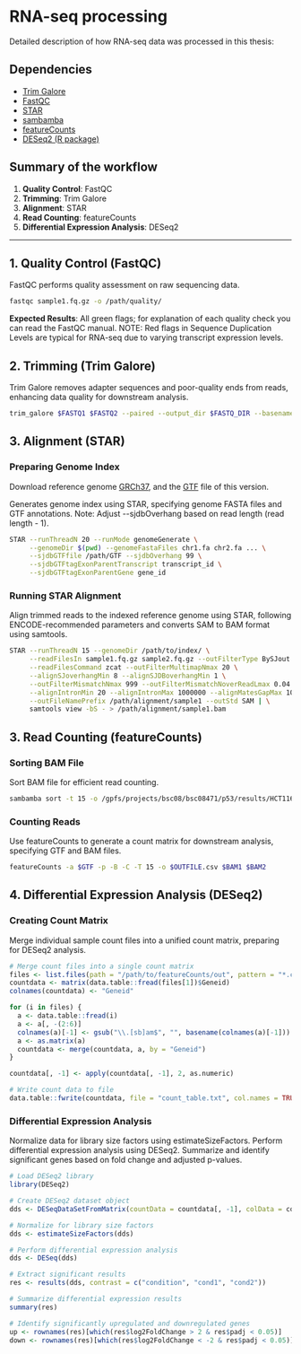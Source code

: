# RNA-seq processing

Detailed description of how RNA-seq data was processed in this thesis:

## Dependencies

* [Trim Galore](https://github.com/FelixKrueger/TrimGalore)
* [FastQC](https://www.bioinformatics.babraham.ac.uk/projects/fastqc/)
* [STAR](https://github.com/alexdobin/STAR/tree/master)
* [sambamba](https://github.com/biod/sambamba)
* [featureCounts](https://rnnh.github.io/bioinfo-notebook/docs/featureCounts.html)
* [DESeq2 (R package)](https://bioconductor.org/packages/release/bioc/html/DESeq2.html)

## Summary of the workflow

1. **Quality Control**: FastQC
2. **Trimming**: Trim Galore
3. **Alignment**: STAR
4. **Read Counting**: featureCounts
5. **Differential Expression Analysis**: DESeq2

---

## 1. Quality Control (FastQC)
FastQC performs quality assessment on raw sequencing data.

```bash
fastqc sample1.fq.gz -o /path/quality/
```
**Expected Results**: All green flags; for explanation of each quality check you can read the FastQC manual. NOTE: Red flags in Sequence Duplication Levels are typical for RNA-seq due to varying transcript expression levels.

## 2. Trimming (Trim Galore)
Trim Galore removes adapter sequences and poor-quality ends from reads, enhancing data quality for downstream analysis.

```bash
trim_galore $FASTQ1 $FASTQ2 --paired --output_dir $FASTQ_DIR --basename $NAME -a $ADAPTERS -A $ADAPTERS --fastqc_args '--outdir $OUTDIR/quality' --cores $THREADS
```
## 3. Alignment (STAR)

### Preparing Genome Index
Download reference genome [GRCh37](https://ftp.ensembl.org/pub/grch37/current/fasta/homo_sapiens/dna/), and  the [GTF](http://ftp.ensembl.org/pub/grch37/current/gtf/homo_sapiens/) file of this version.

Generates genome index using STAR, specifying genome FASTA files and GTF annotations.
Note: Adjust --sjdbOverhang based on read length (read length - 1).

```bash
STAR --runThreadN 20 --runMode genomeGenerate \
     --genomeDir $(pwd) --genomeFastaFiles chr1.fa chr2.fa ... \
     --sjdbGTFfile /path/GTF --sjdbOverhang 99 \
     --sjdbGTFtagExonParentTranscript transcript_id \
     --sjdbGTFtagExonParentGene gene_id
```

### Running STAR Alignment
Align trimmed reads to the indexed reference genome using STAR, following ENCODE-recommended parameters and converts SAM to BAM format using samtools.

```bash
STAR --runThreadN 15 --genomeDir /path/to/index/ \
     --readFilesIn sample1.fq.gz sample2.fq.gz --outFilterType BySJout \
     --readFilesCommand zcat --outFilterMultimapNmax 20 \
     --alignSJoverhangMin 8 --alignSJDBoverhangMin 1 \
     --outFilterMismatchNmax 999 --outFilterMismatchNoverReadLmax 0.04 \
     --alignIntronMin 20 --alignIntronMax 1000000 --alignMatesGapMax 1000000 \
     --outFileNamePrefix /path/alignment/sample1 --outStd SAM | \
     samtools view -bS - > /path/alignment/sample1.bam
```

## 3. Read Counting (featureCounts)

### Sorting BAM File
Sort BAM file for efficient read counting.

```bash
sambamba sort -t 15 -o /gpfs/projects/bsc08/bsc08471/p53/results/HCT116/Omics/RNA/HCT116_WTNutlin1h/results/RNA/alignment/HCT116_WTNutlin1h_RNA_1.sort.bam /gpfs/projects/bsc08/bsc08471/p53/results/HCT116/Omics/RNA/HCT116_WTNutlin1h/results/RNA/alignment/HCT116_WTNutlin1h_RNA_1.bam
```
### Counting Reads
Use featureCounts to generate a count matrix for downstream analysis, specifying GTF and BAM files.

```bash
featureCounts -a $GTF -p -B -C -T 15 -o $OUTFILE.csv $BAM1 $BAM2
```

## 4. Differential Expression Analysis (DESeq2)

### Creating Count Matrix
Merge individual sample count files into a unified count matrix, preparing for DESeq2 analysis.

```r
# Merge count files into a single count matrix
files <- list.files(path = "/path/to/featureCounts/out", pattern = "*.csv$", recursive = TRUE, full.names = TRUE)
countdata <- matrix(data.table::fread(files[1])$Geneid)
colnames(countdata) <- "Geneid"

for (i in files) {
  a <- data.table::fread(i)
  a <- a[, -(2:6)]
  colnames(a)[-1] <- gsub("\\.[sb]am$", "", basename(colnames(a)[-1]))
  a <- as.matrix(a)
  countdata <- merge(countdata, a, by = "Geneid")
}

countdata[, -1] <- apply(countdata[, -1], 2, as.numeric)

# Write count data to file
data.table::fwrite(countdata, file = "count_table.txt", col.names = TRUE, row.names = FALSE, quote = FALSE, sep = "\t")
```

### Differential Expression Analysis
Normalize data for library size factors using estimateSizeFactors.
Perform differential expression analysis using DESeq2.
Summarize and identify significant genes based on fold change and adjusted p-values.

```r
# Load DESeq2 library
library(DESeq2)

# Create DESeq2 dataset object
dds <- DESeqDataSetFromMatrix(countData = countdata[, -1], colData = coldata, design = ~condition)

# Normalize for library size factors
dds <- estimateSizeFactors(dds)

# Perform differential expression analysis
dds <- DESeq(dds)

# Extract significant results
res <- results(dds, contrast = c("condition", "cond1", "cond2"))

# Summarize differential expression results
summary(res)

# Identify significantly upregulated and downregulated genes
up <- rownames(res)[which(res$log2FoldChange > 2 & res$padj < 0.05)]
down <- rownames(res)[which(res$log2FoldChange < -2 & res$padj < 0.05)]

```
